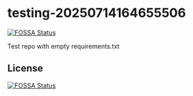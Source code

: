 # testing-20250714164655506
[![FOSSA Status](https://app.fossa.com/api/projects/git%2Bgithub.com%2Fkirogum%2Ftesting-20250714164655506.svg?type=shield)](https://app.fossa.com/projects/git%2Bgithub.com%2Fkirogum%2Ftesting-20250714164655506?ref=badge_shield)

Test repo with empty requirements.txt


## License
[![FOSSA Status](https://app.fossa.com/api/projects/git%2Bgithub.com%2Fkirogum%2Ftesting-20250714164655506.svg?type=large)](https://app.fossa.com/projects/git%2Bgithub.com%2Fkirogum%2Ftesting-20250714164655506?ref=badge_large)